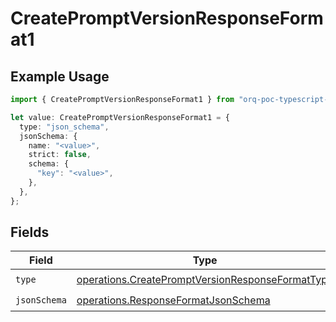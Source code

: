 # CreatePromptVersionResponseFormat1

## Example Usage

```typescript
import { CreatePromptVersionResponseFormat1 } from "orq-poc-typescript-multi-env-version/models/operations";

let value: CreatePromptVersionResponseFormat1 = {
  type: "json_schema",
  jsonSchema: {
    name: "<value>",
    strict: false,
    schema: {
      "key": "<value>",
    },
  },
};
```

## Fields

| Field                                                                                                                | Type                                                                                                                 | Required                                                                                                             | Description                                                                                                          |
| -------------------------------------------------------------------------------------------------------------------- | -------------------------------------------------------------------------------------------------------------------- | -------------------------------------------------------------------------------------------------------------------- | -------------------------------------------------------------------------------------------------------------------- |
| `type`                                                                                                               | [operations.CreatePromptVersionResponseFormatType](../../models/operations/createpromptversionresponseformattype.md) | :heavy_check_mark:                                                                                                   | N/A                                                                                                                  |
| `jsonSchema`                                                                                                         | [operations.ResponseFormatJsonSchema](../../models/operations/responseformatjsonschema.md)                           | :heavy_check_mark:                                                                                                   | N/A                                                                                                                  |